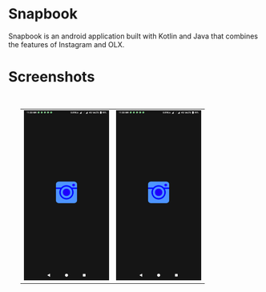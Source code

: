 # Snapbook
Snapbook is an android application built with Kotlin and Java that combines the features of Instagram and OLX.

# Screenshots

<ul style="float:left">
    <table>
        <tr>
            <td><img src="./Screenshots/Screenshot_2018-04-27-11-33-16-080_com.hrrock.snapbook.png" width="170"/></td>
            <td><img src="./Screenshots/Screenshot_2018-04-27-11-33-16-080_com.hrrock.snapbook.png" width="170"/></td>
        </tr>
    </table>
</ul>
